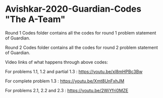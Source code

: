 # Avishkar-2020-Guardian-Codes "The A-Team"

Round 1 Codes folder contains all the codes for round 1 problem statement of Guardian.

Round 2 Codes folder contains all the codes for round 2 problem statement of Guardian.

Video links of what happens through above codes:

For problems 1.1, 1.2 and partial 1.3 : https://youtu.be/xl8mHPBc3Bw 

For complete problem 1.3              : https://youtu.be/Xmt8UnFxhJM

For problems 2.1, 2.2 and 2.3         : https://youtu.be/2WiYfri0MZE
